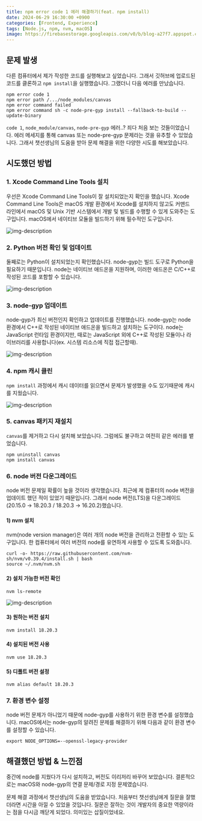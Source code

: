 ```yaml
---
title: npm error code 1 에러 해결하기(feat. npm install)
date: 2024-06-29 16:30:00 +0900
categories: [Frontend, Experience]
tags: [Node.js, npm, nvm, macOS]
image: https://firebasestorage.googleapis.com/v0/b/blog-a27f7.appspot.com/o/images%2Fposts%2Fnpm-error-code-1%2Fnodejs.png?alt=media&token=169b7c52-15f6-41c6-a8c0-840522ccc563
---
```


## 문제 발생
다른 컴퓨터에서 제가 작성한 코드를 실행해보고 싶었습니다. 그래서 깃허브에 업로드된 코드를 클론하고 `npm install`을 실행했습니다. 그랬더니 다음 에러를 만났습니다.

```shell
npm error code 1
npm error path /.../node_modules/canvas
npm error command failed
npm error command sh -c node-pre-gyp install --fallback-to-build --update-binary
```

`code 1`, `node_module/canvas`, `node-pre-gyp` 에러..? 죄다 처음 보는 것들이었습니다. 에러 메세지를 통해 canvas 또는 node-pre-gyp 문제라는 것을 유추할 수 있었습니다. 그래서 챗선생님의 도움을 받아 문제 해결을 위한 다양한 시도를 해보았습니다.

## 시도했던 방법
### 1. Xcode Command Line Tools 설치
우선은 Xcode Command Line Tools이 잘 설치되었는지 확인을 했습니다. Xcode Command Line Tools은 macOS 개발 환경에서 Xcode를 설치하지 않고도 커맨드 라인에서 macOS 및 Unix 기반 시스템에서 개발 및 빌드를 수행할 수 있게 도와주는 도구입니다. macOS에서 네이티브 모듈을 빌드하기 위해 필수적인 도구입니다.

![img-description](https://firebasestorage.googleapis.com/v0/b/blog-a27f7.appspot.com/o/images%2Fposts%2Fnpm-error-code-1%2Fxcode.png?alt=media&token=9209507a-90d7-48f0-aa09-370f24c965fd)

### 2. Python 버전 확인 및 업데이트
둘째로는 Python이 설치되었는지 확인했습니다. node-gyp는 빌드 도구로 Python을 필요하기 때문입니다. node는 네이티브 애드온을 지원하며, 이러한 애드온은 C/C++로 작성된 코드를 포함할 수 있습니다.

![img-description](https://firebasestorage.googleapis.com/v0/b/blog-a27f7.appspot.com/o/images%2Fposts%2Fnpm-error-code-1%2Fpython.png?alt=media&token=1b3f3768-5e9f-4ac2-a92e-e57ad9713661)

### 3. node-gyp 업데이트
node-gyp가 최신 버전인지 확인하고 업데이트를 진행했습니다. node-gyp는 node 환경에서 C++로 작성된 네이티브 애드온을 빌드하고 설치하는 도구이다. node는 JavaScript 런타임 환경이지만, 때로는 JavaScript 외에 C++로 작성된 모듈이나 라이브러리를 사용합니다(ex. 시스템 리소스에 직접 접근할때).

![img-description](https://firebasestorage.googleapis.com/v0/b/blog-a27f7.appspot.com/o/images%2Fposts%2Fnpm-error-code-1%2Fnode-gyp.png?alt=media&token=754f5b06-e213-43ad-94c2-7b89a2cccf7e)

### 4. npm 캐시 클린
`npm install` 과정에서 캐시 데이터를 읽으면서 문제가 발생했을 수도 있기때문에 캐시를 지웠습니다.

![img-description](https://firebasestorage.googleapis.com/v0/b/blog-a27f7.appspot.com/o/images%2Fposts%2Fnpm-error-code-1%2Fnpm-cache.png?alt=media&token=a9ca1880-6b5f-40de-9210-41d3ec4bda71)

### 5. canvas 패키지 재설치
`canvas`를 제거하고 다시 설치해 보았습니다. 그럼에도 불구하고 여전히 같은 에러를 뱉었습니다.

```shell
npm uninstall canvas
npm install canvas
```

### 6. node 버전 다운그레이드
node 버전 문제일 확률이 높을 것이라 생각했습니다. 최근에 제 컴퓨터의 node 버전을 업데이트 했던 적이 있었기 때문입니다. 그래서 node 버전(LTS)을 다운그레이드(20.15.0 → 18.20.3 / 18.20.3 →  16.20.2)했습니다.

#### 1) nvm 설치
nvm(node version manager)은 여러 개의 node 버전을 관리하고 전환할 수 있는 도구입니다. 한 컴퓨터에서 여러 버전의 node를 유연하게 사용할 수 있도록 도와줍니다.

```shell
curl -o- https://raw.githubusercontent.com/nvm-sh/nvm/v0.39.4/install.sh | bash
source ~/.nvm/nvm.sh
```

#### 2) 설치 가능한 버전 확인

```shell
nvm ls-remote
```

![img-description](https://firebasestorage.googleapis.com/v0/b/blog-a27f7.appspot.com/o/images%2Fposts%2Fnpm-error-code-1%2Fnode-version.png?alt=media&token=d11278de-e6c7-4517-b150-a6473e205558)

#### 3) 원하는 버전 설치

```shell
nvm install 18.20.3
```

#### 4) 설치된 버전 사용

```shell
nvm use 18.20.3
```

#### 5) 디폴트 버전 설정

```shell
nvm alias default 18.20.3
```
 
### 7. 환경 변수 설정
node 버전 문제가 아니었기 때문에 node-gyp를 사용하기 위한 환경 변수를 설정했습니다. macOS에서는 node-gyp의 알려진 문제를 해결하기 위해 다음과 같이 환경 변수를 설정할 수 있습니다.

```shell
export NODE_OPTIONS=--openssl-legacy-provider
```

## 해결했던 방법 & 느낀점

중간에 node를 지웠다가 다시 설치하고, 버전도 이리저리 바꾸어 보았습니다. 결론적으로는 macOS와 node-gyp의 연결 문제/경로 지정 문제였습니다. 

문제 해결 과정에서 챗선생님의 도움을 받았습니다. 처음부터 챗선생님에게 질문을 잘했더라면 시간을 아낄 수 있었을 것입니다. 질문은 잘하는 것이 개발자의 중요한 역량이라는 점을 다시금 깨닫게 되었다. 의미있는 삽질이었네요.

